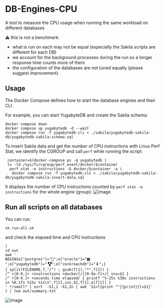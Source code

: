 # DB-Engines-CPU
A tool to measure the CPU usage when running the same workload on different databases 

⚠️  this is not a benchmark:
- what is run on each may not be equal (especially the Sakila scripts are different for each DB)
- we account for the background processes during the run so a longer response time counts more of them
- the configuration of the databases are not tuned equally (please suggest improvement)

## Usage

The Docker Compose defines how to start the database engines and their CLI.

For example, you can start YugabyteDB and create the Sakila schema:
```
docker compose down
docker compose up yugabytedb -d --wait
docker compose run -T yugabytedb-cli < ./sakila/yugabytedb-sakila-db/yugabytedb-sakila-schema.sql
```
To insert Sakila data and get the number of CPU instructions with Linux Perf Stat, we identify the CGROUP and call `perf` while running the script:
```
 container=$(docker-compose ps -q yugabytedb )
 ls -ld /sys/fs/cgroup/perf_event/docker/$container
  perf stat -e instructions -G docker/$container -a \
   docker compose run -T yugabytedb-cli < ./sakila/yugabytedb-sakila-db/yugabytedb-sakila-insert-data.sql
```
It displays the number of CPU instructions counted by `perf stat -e instructions` for the whole engine (group):
![image](https://github.com/FranckPachot/DB-Engines-CPU/assets/33070466/745f89ae-c5e5-45d2-8718-d09928e574f1)


## Run all scripts on all databases

You can run:
```
sh run-all.sh
```
and check the elapsed time and CPU instructions
```
(
cd out
awk '
BEGIN{e["postgres"]="🐘";e["oracle"]="🅾️ ";e["yugabytedb"]="▝▞";e["cockroachdb"]="🪳";}
{ split(FILENAME,f,"/") ; gsub(f[1],"*",f[2]) }
/^ +[0-9,]+ +instructions +docker[/][0-9a-f]+/{ ins=$1 }
/^ +[0-9.]+ +seconds time elapsed/ { printf "%-25s %30s instructions in %6.1fs %15s %1s\n",f[2],ins,$1,f[1],e[f[1]] }
' */small* | sort  -k1,1 -k2,2n | awk '$1>l{print ""}{print}{l=$1}'
) | tee out/summary.txt

```
![image](https://github.com/FranckPachot/DB-Engines-CPU/assets/33070466/f3fb5d0f-4e62-42f7-90a5-8f4ce1d29ebb)

